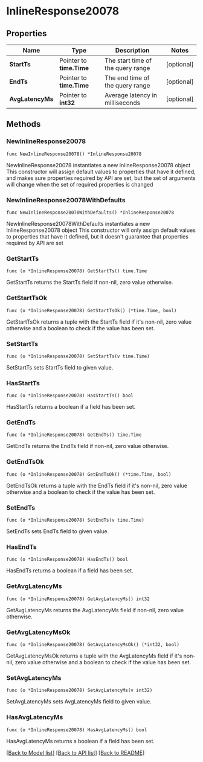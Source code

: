 # InlineResponse20078

## Properties

Name | Type | Description | Notes
------------ | ------------- | ------------- | -------------
**StartTs** | Pointer to **time.Time** | The start time of the query range | [optional] 
**EndTs** | Pointer to **time.Time** | The end time of the query range | [optional] 
**AvgLatencyMs** | Pointer to **int32** | Average latency in milliseconds | [optional] 

## Methods

### NewInlineResponse20078

`func NewInlineResponse20078() *InlineResponse20078`

NewInlineResponse20078 instantiates a new InlineResponse20078 object
This constructor will assign default values to properties that have it defined,
and makes sure properties required by API are set, but the set of arguments
will change when the set of required properties is changed

### NewInlineResponse20078WithDefaults

`func NewInlineResponse20078WithDefaults() *InlineResponse20078`

NewInlineResponse20078WithDefaults instantiates a new InlineResponse20078 object
This constructor will only assign default values to properties that have it defined,
but it doesn't guarantee that properties required by API are set

### GetStartTs

`func (o *InlineResponse20078) GetStartTs() time.Time`

GetStartTs returns the StartTs field if non-nil, zero value otherwise.

### GetStartTsOk

`func (o *InlineResponse20078) GetStartTsOk() (*time.Time, bool)`

GetStartTsOk returns a tuple with the StartTs field if it's non-nil, zero value otherwise
and a boolean to check if the value has been set.

### SetStartTs

`func (o *InlineResponse20078) SetStartTs(v time.Time)`

SetStartTs sets StartTs field to given value.

### HasStartTs

`func (o *InlineResponse20078) HasStartTs() bool`

HasStartTs returns a boolean if a field has been set.

### GetEndTs

`func (o *InlineResponse20078) GetEndTs() time.Time`

GetEndTs returns the EndTs field if non-nil, zero value otherwise.

### GetEndTsOk

`func (o *InlineResponse20078) GetEndTsOk() (*time.Time, bool)`

GetEndTsOk returns a tuple with the EndTs field if it's non-nil, zero value otherwise
and a boolean to check if the value has been set.

### SetEndTs

`func (o *InlineResponse20078) SetEndTs(v time.Time)`

SetEndTs sets EndTs field to given value.

### HasEndTs

`func (o *InlineResponse20078) HasEndTs() bool`

HasEndTs returns a boolean if a field has been set.

### GetAvgLatencyMs

`func (o *InlineResponse20078) GetAvgLatencyMs() int32`

GetAvgLatencyMs returns the AvgLatencyMs field if non-nil, zero value otherwise.

### GetAvgLatencyMsOk

`func (o *InlineResponse20078) GetAvgLatencyMsOk() (*int32, bool)`

GetAvgLatencyMsOk returns a tuple with the AvgLatencyMs field if it's non-nil, zero value otherwise
and a boolean to check if the value has been set.

### SetAvgLatencyMs

`func (o *InlineResponse20078) SetAvgLatencyMs(v int32)`

SetAvgLatencyMs sets AvgLatencyMs field to given value.

### HasAvgLatencyMs

`func (o *InlineResponse20078) HasAvgLatencyMs() bool`

HasAvgLatencyMs returns a boolean if a field has been set.


[[Back to Model list]](../README.md#documentation-for-models) [[Back to API list]](../README.md#documentation-for-api-endpoints) [[Back to README]](../README.md)


